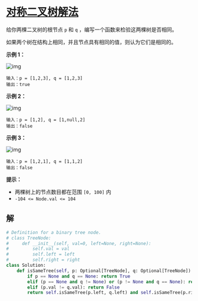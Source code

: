 # [对称二叉树解法](https://mp.weixin.qq.com/s?__biz=MzI0NjAxMDU5NA==&mid=2475926777&idx=1&sn=985b2af1b61734fea6d8cc97bc1a7f02&chksm=ff22c374c8554a62fd38c8e13850234bb78a1607f070912742f293b1e67123a756674396653a&scene=21#wechat_redirect)

给你两棵二叉树的根节点 `p` 和 `q` ，编写一个函数来检验这两棵树是否相同。

如果两个树在结构上相同，并且节点具有相同的值，则认为它们是相同的。

 

**示例 1：**

![img](https://assets.leetcode.com/uploads/2020/12/20/ex1.jpg)

```
输入：p = [1,2,3], q = [1,2,3]
输出：true
```

**示例 2：**

![img](https://assets.leetcode.com/uploads/2020/12/20/ex2.jpg)

```
输入：p = [1,2], q = [1,null,2]
输出：false
```

**示例 3：**

![img](https://assets.leetcode.com/uploads/2020/12/20/ex3.jpg)

```
输入：p = [1,2,1], q = [1,1,2]
输出：false
```

 

**提示：**

- 两棵树上的节点数目都在范围 `[0, 100]` 内
- `-104 <= Node.val <= 104`

## 解

```python
# Definition for a binary tree node.
# class TreeNode:
#     def __init__(self, val=0, left=None, right=None):
#         self.val = val
#         self.left = left
#         self.right = right
class Solution:
    def isSameTree(self, p: Optional[TreeNode], q: Optional[TreeNode]) -> bool:
        if p == None and q == None: return True
        elif (p == None and q != None) or (p != None and q == None): return False
        elif (p.val != q.val): return False
        return self.isSameTree(p.left, q.left) and self.isSameTree(p.right, q.right)
```

